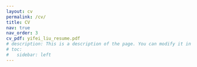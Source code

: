 ```yaml
---
layout: cv
permalink: /cv/
title: CV
nav: true
nav_order: 3
cv_pdf: yifei_liu_resume.pdf
# description: This is a description of the page. You can modify it in '_pages/cv.md'. You can also change or remove the top pdf download button.
# toc:
#   sidebar: left
---
```

